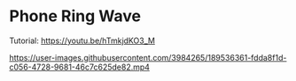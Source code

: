# Phone Ring Wave

Tutorial: https://youtu.be/hTmkjdKO3_M

https://user-images.githubusercontent.com/3984265/189536361-fdda8f1d-c056-4728-9681-46c7c625de82.mp4
